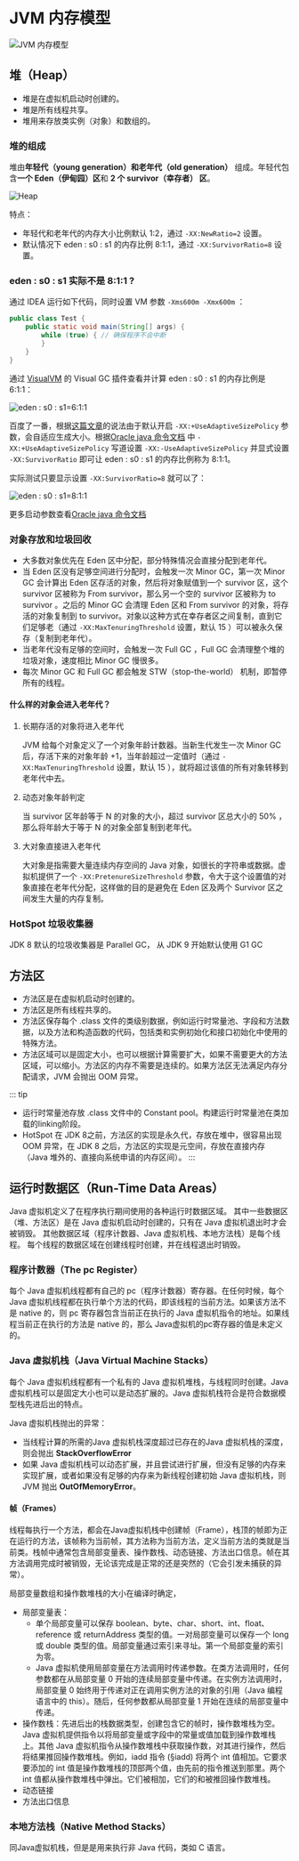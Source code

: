 # JVM 内存模型

![JVM 内存模型](https://www.linuxidc.com/upload/2016_01/160120072323201.png)

## 堆（Heap）

- 堆是在虚拟机启动时创建的。
- 堆是所有线程共享。
- 堆用来存放类实例（对象）和数组的。

### 堆的组成

堆由**年轻代（young generation）**和**老年代（old generation）** 组成。年轻代包含**一个 Eden（伊甸园）区**和 **2 个 survivor（幸存者） 区**。

![Heap](https://raw.githubusercontent.com/JoJoJotarou/notes/master/img/202208221052847.png)

特点：

- 年轻代和老年代的内存大小比例默认 1:2，通过 `-XX:NewRatio=2` 设置。
- 默认情况下 eden : s0 : s1 的内存比例 8:1:1，通过 `-XX:SurvivorRatio=8` 设置。

### eden : s0 : s1 实际不是 8:1:1 ?

通过 IDEA 运行如下代码，同时设置 VM 参数 `-Xms600m -Xmx600m` ：

```java
public class Test {
    public static void main(String[] args) {
        while (true) { // 确保程序不会中断
        }
    }
}
```

通过 [VisualVM](https://visualvm.github.io/) 的 Visual GC 插件查看并计算 eden : s0 : s1 的内存比例是 6:1:1：

![eden : s0 : s1=6:1:1](https://raw.githubusercontent.com/JoJoJotarou/notes/master/img/202208221215054.png)

百度了一番，根据[这篇文章](https://blog.51cto.com/u_14410880/2824970)的说法由于默认开启 `-XX:+UseAdaptiveSizePolicy` 参数，会自适应生成大小。根据[Oracle java 命令文档](https://docs.oracle.com/javase/8/docs/technotes/tools/unix/java.html) 中 `-XX:+UseAdaptiveSizePolicy` 写道设置 `-XX:-UseAdaptiveSizePolicy` 并显式设置 `-XX:SurvivorRatio` 即可让 eden : s0 : s1 的内存比例称为 8:1:1。

实际测试只要显示设置 `-XX:SurvivorRatio=8` 就可以了：

![eden : s0 : s1=8:1:1](https://raw.githubusercontent.com/JoJoJotarou/notes/master/img/202208221237882.png)

更多启动参数查看[Oracle java 命令文档](https://docs.oracle.com/javase/8/docs/technotes/tools/unix/java.html)

### 对象存放和垃圾回收

- 大多数对象优先在 Eden 区中分配，部分特殊情况会直接分配到老年代。
- 当 Eden 区没有足够空间进行分配时，会触发一次 Minor GC，第一次 Minor GC 会计算出 Eden 区存活的对象，然后将对象赋值到一个 survivor 区，这个 survivor 区被称为 From survivor，那么另一个空的 survivor 区被称为 to survivor 。之后的 Minor GC 会清理 Eden 区和 From survivor 的对象，将存活的对象复制到 to survivor。对象以这种方式在幸存者区之间复制，直到它们足够老（通过 `-XX:MaxTenuringThreshold` 设置，默认 15 ）可以被永久保存（复制到老年代）。
- 当老年代没有足够的空间时，会触发一次 Full GC ，Full GC 会清理整个堆的垃圾对象，速度相比 Minor GC 慢很多。
- 每次 Minor GC 和 Full GC 都会触发 STW（stop-the-world） 机制，即暂停所有的线程。

#### 什么样的对象会进入老年代？

1. 长期存活的对象将进入老年代

    JVM 给每个对象定义了一个对象年龄计数器。当新生代发生一次 Minor GC 后，存活下来的对象年龄 +1，当年龄超过一定值时（通过 `-XX:MaxTenuringThreshold` 设置，默认 15 ），就将超过该值的所有对象转移到老年代中去。

2. 动态对象年龄判定

    当 survivor 区年龄等于 N 的对象的大小，超过 survivor 区总大小的 50% ，那么将年龄大于等于 N 的对象全部复制到老年代。

3. 大对象直接进入老年代

    大对象是指需要大量连续内存空间的 Java 对象，如很长的字符串或数据。虚拟机提供了一个 `-XX:PretenureSizeThreshold` 参数，令大于这个设置值的对象直接在老年代分配，这样做的目的是避免在 Eden 区及两个 Survivor 区之间发生大量的内存复制。

### HotSpot 垃圾收集器

JDK 8 默认的垃圾收集器是 Parallel GC， 从 JDK 9 开始默认使用 G1 GC

## 方法区

- 方法区是在虚拟机启动时创建的。
- 方法区是所有线程共享的。
- 方法区保存每个 .class 文件的类级别数据，例如运行时常量池、字段和方法数据，以及方法和构造函数的代码，包括类和实例初始化和接口初始化中使用的特殊方法。
- 方法区域可以是固定大小，也可以根据计算需要扩大，如果不需要更大的方法区域，可以缩小。方法区的内存不需要是连续的。如果方法区无法满足内存分配请求，JVM 会抛出 OOM 异常。

::: tip

- 运行时常量池存放 .class 文件中的 Constant pool。构建运行时常量池在类加载的linking阶段。
- HotSpot 在 JDK 8之前，方法区的实现是永久代，存放在堆中，很容易出现 OOM 异常，在 JDK 8 之后，方法区的实现是元空间，存放在直接内存（Java 堆外的、直接向系统申请的内存区间）。
:::

## 运行时数据区（Run-Time Data Areas）

Java 虚拟机定义了在程序执行期间使用的各种运行时数据区域。 其中一些数据区（堆、方法区）是在 Java 虚拟机启动时创建的，只有在 Java 虚拟机退出时才会被销毁。 其他数据区域（程序计数器、Java 虚拟机栈、本地方法栈）是每个线程。 每个线程的数据区域在创建线程时创建，并在线程退出时销毁。

### 程序计数器（The pc Register）

每个 Java 虚拟机线程都有自己的 pc（程序计数器）寄存器。在任何时候，每个 Java 虚拟机线程都在执行单个方法的代码，即该线程的当前方法。如果该方法不是 native 的，则 pc 寄存器包含当前正在执行的 Java 虚拟机指令的地址。如果线程当前正在执行的方法是 native 的，那么 Java虚拟机的pc寄存器的值是未定义的。

### Java 虚拟机栈（Java Virtual Machine Stacks）

每个 Java 虚拟机线程都有一个私有的 Java 虚拟机堆栈，与线程同时创建。Java 虚拟机栈可以是固定大小也可以是动态扩展的。Java 虚拟机栈符合是符合数据模型栈先进后出的特点。

Java 虚拟机栈抛出的异常：

- 当线程计算的所需的Java 虚拟机栈深度超过已存在的Java 虚拟机栈的深度，则会抛出 **StackOverflowError**
- 如果 Java 虚拟机栈可以动态扩展，并且尝试进行扩展，但没有足够的内存来实现扩展，或者如果没有足够的内存来为新线程创建初始 Java 虚拟机栈，则 JVM 抛出 **OutOfMemoryError**。

#### 帧（Frames）

线程每执行一个方法，都会在Java虚拟机栈中创建帧（Frame），栈顶的帧即为正在运行的方法，该帧称为当前帧，其方法称为当前方法，定义当前方法的类就是当前类。栈帧中通常包含局部变量表、操作数栈、动态链接、方法出口信息。帧在其方法调用完成时被销毁，无论该完成是正常的还是突然的（它会引发未捕获的异常）。

局部变量数组和操作数堆栈的大小在编译时确定，

- 局部变量表：
  - 单个局部变量可以保存 boolean、byte、char、short、int、float、reference 或 returnAddress 类型的值。一对局部变量可以保存一个 long 或 double 类型的值。局部变量通过索引来寻址。第一个局部变量的索引为零。
  - Java 虚拟机使用局部变量在方法调用时传递参数。在类方法调用时，任何参数都在从局部变量 0 开始的连续局部变量中传递。在实例方法调用时，局部变量 0 始终用于传递对正在调用实例方法的对象的引用（Java 编程语言中的 this）。随后，任何参数都从局部变量 1 开始在连续的局部变量中传递。
- 操作数栈：先进后出的栈数据类型，创建包含它的帧时，操作数堆栈为空。Java 虚拟机提供指令以将局部变量或字段中的常量或值加载到操作数堆栈上。其他 Java 虚拟机指令从操作数堆栈中获取操作数，对其进行操作，然后将结果推回操作数堆栈。例如，iadd 指令 (§iadd) 将两个 int 值相加。它要求要添加的 int 值是操作数堆栈的顶部两个值，由先前的指令推送到那里。两个 int 值都从操作数堆栈中弹出。它们被相加，它们的和被推回操作数堆栈。
- 动态链接
- 方法出口信息

### 本地方法栈（Native Method Stacks）

同Java虚拟机栈，但是是用来执行非 Java 代码，类如 C 语言。

